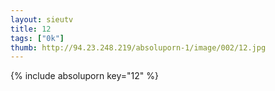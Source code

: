 ```yaml
--- 
layout: sieutv
title: 12
tags: ["0k"]
thumb: http://94.23.248.219/absoluporn-1/image/002/12.jpg
---
```

{% include absoluporn key="12" %} 

